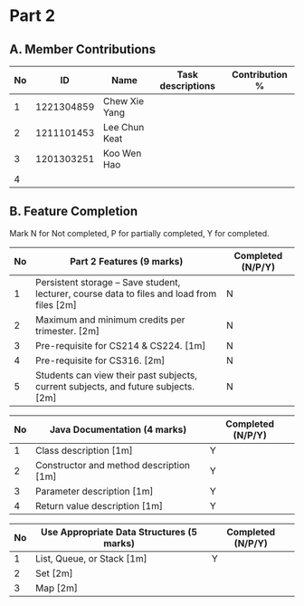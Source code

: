 # Part 2

## A. Member Contributions

No | ID         | Name                     | Task descriptions | Contribution %
-- | ---------- | ------------------------ | ----------------- | --------------
1  |1221304859  | Chew Xie Yang            |                   |
2  |1211101453  | Lee Chun Keat            |                   |
3  |1201303251  | Koo Wen Hao              |                   |
4  |            |                          |                   |


## B. Feature Completion

Mark N for Not completed, P for partially completed, Y for completed. 

No | Part 2 Features (9 marks)                                                                   | Completed (N/P/Y)
-- | ------------------------------------------------------------------------------------------- | -----------------
1  | Persistent storage – Save student, lecturer, course data to files and load from files [2m]  | N
2  | Maximum and minimum credits per trimester.  [2m]                                            | N
3  | Pre-requisite for CS214 & CS224. [1m]                                                       | N
4  | Pre-requisite for CS316. [2m]                                                               | N
5  | Students can view their past subjects, current subjects, and future subjects. [2m]          | N


No | Java Documentation (4 marks)             | Completed (N/P/Y)
-- | ---------------------------------------- | ---------------
1  | Class description [1m]                   | Y
2  | Constructor and method description [1m]  | Y
3  | Parameter description [1m]               | Y
4  | Return value description [1m]            | Y


No | Use Appropriate Data Structures (5 marks) | Completed (N/P/Y)
-- | ----------------------------------------- | -----------------
1  | List, Queue, or Stack [1m]                | Y
2  | Set [2m]                                  |
3  | Map [2m]                                  |

